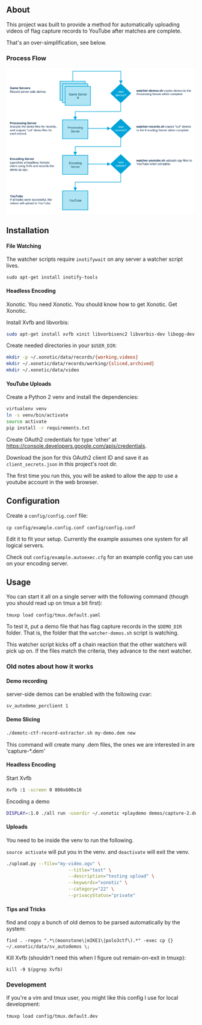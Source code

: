 ## About

This project was built to provide a method for automatically uploading videos of flag capture records to YouTube after matches are complete.

That's an over-simplification, see below.

### Process Flow

![Process Flow](docs/images/process-flow.png)

## Installation

#### File Watching

The watcher scripts require `inotifywait` on any server a watcher script lives.

```
sudo apt-get install inotify-tools
```

#### Headless Encoding

Xonotic. You need Xonotic. You should know how to get Xonotic. Get Xonotic.

Install Xvfb and libvorbis:

```bash
sudo apt-get install xvfb xinit libvorbisenc2 libvorbis-dev libogg-dev libsdl1.2debian libtheora0
```

Create needed directories in your `$USER_DIR`:

```bash
mkdir -p ~/.xonotic/data/records/{working,videos}
mkdir ~/.xonotic/data/records/working/{sliced,archived}
mkdir ~/.xonotic/data/video
```

#### YouTube Uploads

Create a Python 2 venv and install the dependencies:

```bash
virtualenv venv
ln -s venv/bin/activate
source activate
pip install -r requirements.txt
```

Create OAuth2 credentials for type 'other' at https://console.developers.google.com/apis/credentials.

Download the json for this OAuth2 client ID and save it as `client_secrets.json` in this project's root dir.

The first time you run this, you will be asked to allow the app to use a youtube account in the web browser.

## Configuration

Create a `config/config.conf` file:

`cp config/example.config.conf config/config.conf`

Edit it to fit your setup. Currently the example assumes one system for all logical servers.

Check out `config/example.autoexec.cfg` for an example config you can use on your encoding server.


## Usage

You can start it all on a single server with the following command (though you should read up on tmux a bit first):

`tmuxp load config/tmux.default.yaml`

To test it, put a demo file that has flag capture records in the `$DEMO_DIR` folder. That is, the folder that the `watcher-demos.sh` script is watching.

This watcher script kicks off a chain reaction that the other watchers will pick up on. If the files match the criteria, they advance to the next watcher.

### Old notes about how it works

#### Demo recording

server-side demos can be enabled with the following cvar:

```
sv_autodemo_perclient 1
```

#### Demo Slicing

```bash
./demotc-ctf-record-extractor.sh my-demo.dem new
```

This command will create many .dem files, the ones we are interested in are 'capture-*.dem'

#### Headless Encoding

Start Xvfb

```bash
Xvfb :1 -screen 0 800x600x16
```

Encoding a demo

```bash
DISPLAY=:1.0 ./all run -userdir ~/.xonotic +playdemo demos/capture-2.dem
```

#### Uploads

You need to be inside the venv to run the following.

`source activate` will put you in the venv. and `deactivate` will exit the venv.

```bash
./upload.py --file="my-video.ogv" \
                       --title="test" \
                       --description="testing upload" \
                       --keywords="xonotic" \
                       --category="22" \
                       --privacyStatus="private"
```

#### Tips and Tricks

find and copy a bunch of old demos to be parsed automatically by the system:

```
find . -regex ".*\(moonstone\|mIKE1\|polo3ctf\).*" -exec cp {} ~/.xonotic/data/sv_autodemos \;
```

Kill Xvfb (shouldn't need this when I figure out remain-on-exit in tmuxp):

```
kill -9 $(pgrep Xvfb)
```

### Development

If you're a vim and tmux user, you might like this config I use for local development:

`tmuxp load config/tmux.default.dev`
